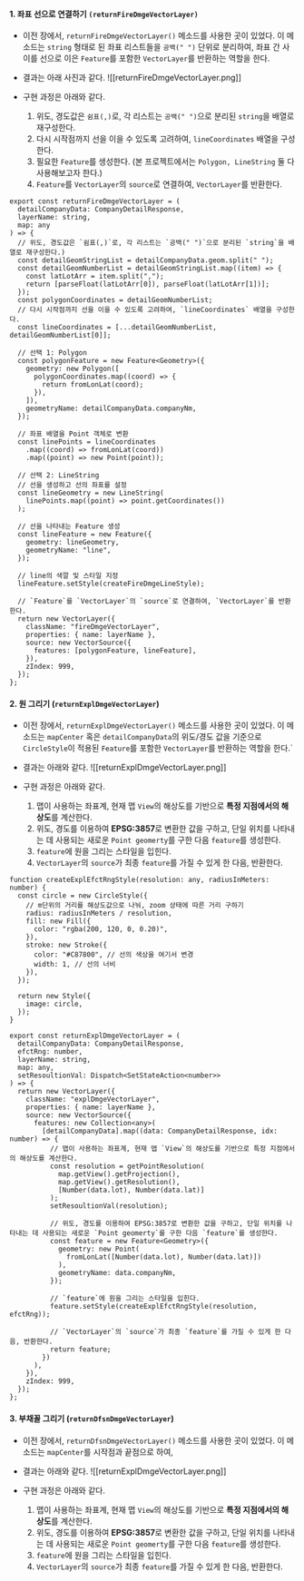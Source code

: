 
#### 1. 좌표 선으로 연결하기 `(returnFireDmgeVectorLayer)`

- 이전 장에서, `returnFireDmgeVectorLayer()` 메소드를 사용한 곳이 있었다. 이 메소드는 `string` 형태로 된 좌표 리스트들을 `공백(" ")` 단위로 분리하여, 좌표 간 사이를 선으로 이은 `Feature`를 포함한 `VectorLayer`를 반환하는 역할을 한다.

- 결과는 아래 사진과 같다.
![[returnFireDmgeVectorLayer.png]]

- 구현 과정은 아래와 같다.
	1. 위도, 경도값은 `쉼표(,)`로, 각 리스트는 `공백(" ")`으로 분리된 `string`을 배열로 재구성한다.
	2. 다시 시작점까지 선을 이을 수 있도록 고려하여, `lineCoordinates` 배열을 구성한다.
	3. 필요한 `Feature`를 생성한다. (본 프로젝트에서는 `Polygon, LineString` 둘 다 사용해보고자 한다.)
	4. `Feature`를 `VectorLayer`의 `source`로 연결하여, `VectorLayer`를 반환한다.

```tsx
export const returnFireDmgeVectorLayer = (
  detailCompanyData: CompanyDetailResponse,
  layerName: string,
  map: any
) => {
  // 위도, 경도값은 `쉼표(,)`로, 각 리스트는 `공백(" ")`으로 분리된 `string`을 배열로 재구성한다.)
  const detailGeomStringList = detailCompanyData.geom.split(" ");
  const detailGeomNumberList = detailGeomStringList.map((item) => {
    const latLotArr = item.split(",");
    return [parseFloat(latLotArr[0]), parseFloat(latLotArr[1])];
  });
  const polygonCoordinates = detailGeomNumberList;
  // 다시 시작점까지 선을 이을 수 있도록 고려하여, `lineCoordinates` 배열을 구성한다.
  const lineCoordinates = [...detailGeomNumberList, detailGeomNumberList[0]];

  // 선택 1: Polygon 
  const polygonFeature = new Feature<Geometry>({
    geometry: new Polygon([
      polygonCoordinates.map((coord) => {
        return fromLonLat(coord);
      }),
    ]),
    geometryName: detailCompanyData.companyNm,
  });

  // 좌표 배열을 Point 객체로 변환
  const linePoints = lineCoordinates
    .map((coord) => fromLonLat(coord))
    .map((point) => new Point(point));

  // 선택 2: LineString
  // 선을 생성하고 선의 좌표를 설정
  const lineGeometry = new LineString(
    linePoints.map((point) => point.getCoordinates())
  );

  // 선을 나타내는 Feature 생성
  const lineFeature = new Feature({
    geometry: lineGeometry,
    geometryName: "line",
  });

  // line의 색깔 및 스타일 지정
  lineFeature.setStyle(createFireDmgeLineStyle);

  // `Feature`를 `VectorLayer`의 `source`로 연결하여, `VectorLayer`를 반환한다.
  return new VectorLayer({
    className: "fireDmgeVectorLayer",
    properties: { name: layerName },
    source: new VectorSource({
      features: [polygonFeature, lineFeature],
    }),
    zIndex: 999,
  });
};
```


#### 2. 원 그리기 (`returnExplDmgeVectorLayer`)

- 이전 장에서, `returnExplDmgeVectorLayer()` 메소드를 사용한 곳이 있었다. 이 메소드는 `mapCenter` 혹은 `detailCompanyData`의 위도/경도 값을 기준으로 `CircleStyle`이 적용된 `Feature`를 포함한 `VectorLayer`를 반환하는 역할을 한다.`

- 결과는 아래와 같다.
![[returnExplDmgeVectorLayer.png]]

- 구현 과정은 아래와 같다.
	1. 맵이 사용하는 좌표계, 현재 맵 `View`의 해상도를 기반으로 **특정 지점에서의 해상도**를 계산한다.
	2. 위도, 경도를 이용하여 **EPSG:3857**로 변환한 값을 구하고, 단일 위치를 나타내는 데 사용되는 새로운 `Point geomerty`를 구한 다음 `feature`를 생성한다.
	3. `feature`에 원을 그리는 스타일을 입힌다.
	4. `VectorLayer`의 `source`가 최종 `feature`를 가질 수 있게 한 다음, 반환한다.

```tsx
function createExplEfctRngStyle(resolution: any, radiusInMeters: number) {
  const circle = new CircleStyle({
    // m단위의 거리를 해상도값으로 나눠, zoom 상태에 따른 거리 구하기
    radius: radiusInMeters / resolution,
    fill: new Fill({
      color: "rgba(200, 120, 0, 0.20)",
    }),
    stroke: new Stroke({
      color: "#C87800", // 선의 색상을 여기서 변경
      width: 1, // 선의 너비
    }),
  });

  return new Style({
    image: circle,
  });
}

export const returnExplDmgeVectorLayer = (
  detailCompanyData: CompanyDetailResponse,
  efctRng: number,
  layerName: string,
  map: any,
  setResoultionVal: Dispatch<SetStateAction<number>>
) => {
  return new VectorLayer({
    className: "explDmgeVectorLayer",
    properties: { name: layerName },
    source: new VectorSource({
      features: new Collection<any>(
        [detailCompanyData].map((data: CompanyDetailResponse, idx: number) => {
          // 맵이 사용하는 좌표계, 현재 맵 `View`의 해상도를 기반으로 특정 지점에서의 해상도를 계산한다.
          const resolution = getPointResolution(
            map.getView().getProjection(),
            map.getView().getResolution(),
            [Number(data.lot), Number(data.lat)]
          );
          setResoultionVal(resolution);

		  // 위도, 경도를 이용하여 EPSG:3857로 변환한 값을 구하고, 단일 위치를 나타내는 데 사용되는 새로운 `Point geomerty`를 구한 다음 `feature`를 생성한다.
          const feature = new Feature<Geometry>({
            geometry: new Point(
              fromLonLat([Number(data.lot), Number(data.lat)])
            ),
            geometryName: data.companyNm,
          });

		  // `feature`에 원을 그리는 스타일을 입힌다.
          feature.setStyle(createExplEfctRngStyle(resolution, efctRng));

		  // `VectorLayer`의 `source`가 최종 `feature`를 가질 수 있게 한 다음, 반환한다.
          return feature;
        })
      ),
    }),
    zIndex: 999,
  });
};
```


#### 3. 부채꼴 그리기 (`returnDfsnDmgeVectorLayer`)

- 이전 장에서, `returnDfsnDmgeVectorLayer()` 메소드를 사용한 곳이 있었다. 이 메소드는 `mapCenter`를 시작점과 끝점으로 하여, 

- 결과는 아래와 같다.
![[returnExplDmgeVectorLayer.png]]

- 구현 과정은 아래와 같다.
	1. 맵이 사용하는 좌표계, 현재 맵 `View`의 해상도를 기반으로 **특정 지점에서의 해상도**를 계산한다.
	2. 위도, 경도를 이용하여 **EPSG:3857**로 변환한 값을 구하고, 단일 위치를 나타내는 데 사용되는 새로운 `Point geomerty`를 구한 다음 `feature`를 생성한다.
	3. `feature`에 원을 그리는 스타일을 입힌다.
	4. `VectorLayer`의 `source`가 최종 `feature`를 가질 수 있게 한 다음, 반환한다.

